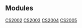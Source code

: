 
## Modules

[CS2002](Software%20Development%20and%20Management.md)
[CS2003](Usability%20Engineering.md)
[CS2004](Algorithms%20and%20their%20Applications.md)
[CS2005](Networks%20and%20Operating%20Systems.md)


